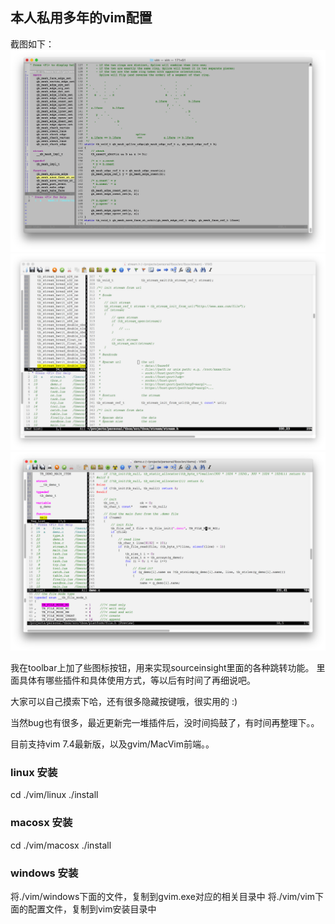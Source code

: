 ## 本人私用多年的vim配置

截图如下：
![1](https://github.com/waruqi/vim/raw/master/doc/1.png)
![2](https://github.com/waruqi/vim/raw/master/doc/2.png)
![3](https://github.com/waruqi/vim/raw/master/doc/3.png)

我在toolbar上加了些图标按钮，用来实现sourceinsight里面的各种跳转功能。
里面具体有哪些插件和具体使用方式，等以后有时间了再细说吧。

大家可以自己摸索下哈，还有很多隐藏按键哦，很实用的 :)

当然bug也有很多，最近更新完一堆插件后，没时间捣鼓了，有时间再整理下。。

目前支持vim 7.4最新版，以及gvim/MacVim前端。。

### linux 安装

cd ./vim/linux
./install

### macosx 安装

cd ./vim/macosx
./install

### windows 安装

将./vim/windows下面的文件，复制到gvim.exe对应的相关目录中
将./vim/vim下面的配置文件，复制到vim安装目录中


